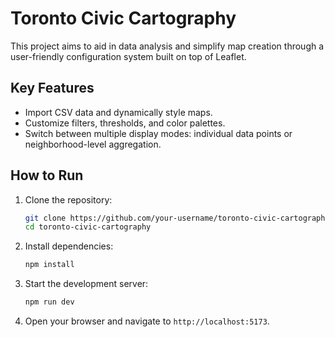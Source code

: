 # Toronto Civic Cartography

This project aims to aid in data analysis and simplify map creation through a user-friendly configuration system built on top of Leaflet.

## Key Features

- Import CSV data and dynamically style maps.
- Customize filters, thresholds, and color palettes.
- Switch between multiple display modes: individual data points or neighborhood-level aggregation.

## How to Run

1. Clone the repository:

   ```bash
   git clone https://github.com/your-username/toronto-civic-cartography.git
   cd toronto-civic-cartography
   ```

2. Install dependencies:

   ```bash
   npm install
   ```

3. Start the development server:

   ```bash
   npm run dev
   ```

4. Open your browser and navigate to `http://localhost:5173`.
